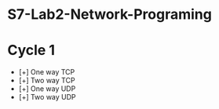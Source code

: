 # S7-Lab2-Network-Programing

# Cycle 1
<ul>
<li>[+] One way TCP </li>
<li>[+] Two way TCP </li>
<li>[+] One way UDP </li>
<li>[+] Two way UDP </li>
 </ul>
